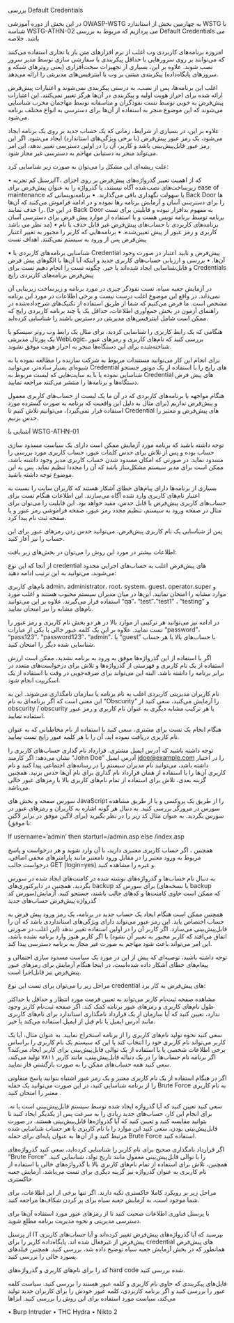 بررسی Default Credentials


در این بخش از دوره آموزشی OWASP-WSTG به چهارمین بخش از استاندارد WSTG با شناسه WSTG-ATHN-02 می پردازیم که مربوط به بررسی Default Credentials می باشد.
خلاصه

امروزه برنامه‌های کاربردی وب اغلب از نرم افزازهای متن باز یا تجاری استفاده می‌کنند که می‌توانند بر روی سرورهایی با حداقل پیکربندی یا سفارشی سازی توسط مدیر سرور نصب شوند. علاوه بر این، بسیاری از تجهیزات سخت‌افزاری (‏یعنی روترهای شبکه و سرورهای پایگاه‌داده) پیکربندی مبتنی بر وب یا اینترفیس‌های مدیریتی را ارائه می‌دهد.

اغلب این برنامه‌ها، پس از نصب، به درستی پیکربندی نمی‌شوند و اعتبارات پیش‌فرض ارائه شده ‌برای احراز هویت اولیه و پیکربندی در آن‌ها هرگز تغییر نمی‌کنند. این اعتبارات پیش‌فرض به خوبی توسط تست نفوذگران و متاسفانه توسط مهاجمان مخرب شناسایی می‌شوند که این موضوع منجر به استفاده از آن‌ها برای دسترسی به انواع مختلف برنامه می‌شود.

علاوه بر این، در بسیاری از شرایط، زمانی که یک حساب جدید بر روی یک برنامه ایجاد می‌شود، یک رمز عبور پیش‌فرض (‏با برخی ویژگی‌های استاندارد) ‏ایجاد می‌شود. اگر این رمز عبور قابل‌پیش‌بینی باشد و کاربر، آن را در اولین دسترسی تغییر ندهد، این امر می‌تواند منجر به دستیابی مهاجم به دسترسی غیر مجاز شود.

علت ریشه‌ای این مشکل را می‌توان به صورت زیر شناسایی کرد:

• پرسنل کم ‌تجربهIT، که از اهمیت تغییر گذرواژه‌های پیش‌فرض بر روی اجزای زیرساخت‌های نصب‌شده آگاه نیستند، یا گذرواژه را به عنوان پیش‌فرض برای ease of maintenance یا سهولت نگهداری باقی می‌گذارند.
• برنامه‌نویسانی که Back Door ها را برای دسترسی آسان و آزمایش برنامه رها نموده و در ادامه فراموش می‌کنند که آن‌ها را حذف نمایند. (در این جا Back Door به مفهوم بدافزار نبوده و قابلیتی برای تست برنامه توسط برنامه نویس هست و یا استفاده از موارد پیش فرض برای دسترسی آسان مد نظر می باشد)
• برنامه‌های کاربردی با حساب‌های پیش‌فرض غیر قابل حذف با نام کاربری و رمز عبور از پیش تعیین‌شده.
• برنامه‌هایی که کاربر را مجبور به تغییر اعتبار پیش‌فرض پس از ورود به سیستم نمی‌کنند.
اهداف تست

• شناسایی برنامه‌های کاربردی با Credential پیش‌فرض و تایید اعتبار در صورت وجود آن‌ها.
• بررسی و ارزیابی حساب‌های کاربری جدید و اینکه آیا آن‌ها با الگوهای پیش فرض و قابل‌شناسایی ایجاد شده‌اند یا خیر.
چگونه تست را انجام دهیم
تست برای Credentials پیش‌فرض برنامه‌های کاربردی رایج

در آزمایش جعبه سیاه، تست نفوذگر چیزی در مورد برنامه و زیرساخت زیربنایی آن نمی‌داند. در واقع این موضوع اغلب درست نیست و برخی اطلاعات در مورد این برنامه مشخص است. ما فرض می‌کنیم که شما از طریق استفاده از تکنیک‌های شرح‌داده‌شده در راهنمای آزمون در بخش جمع‌آوری اطلاعات، حداقل یک یا چند برنامه کاربردی رایج که ممکن است شامل اینترفیس‌های مدیریتی در دسترس باشند را شناسایی کرده‌اید.


هنگامی که یک رابط کاربری را شناسایی کردید، برای مثال یک رابط وب روتر سیسکو یا یک پورتال مدیریتی WebLogic، بررسی کنید که نام‌های کاربری و رمزهای عبور شناخته‌شده برای این دستگاه‌ها منجر به احراز هویت موفق نشوند.

برای انجام این کار می‌توانید مستندات مربوط به شرکت سازنده را مطالعه نموده یا به شیوه‌ای بسیار ساده‌تر، می‌توانید Credential های رایج را با استفاده از یک موتور جستجو شناسایی نموده یا با به سایت‌هایی که لیست مربوط به Credential های پیش فرض دستگاه‌ها و برنامه‌ها را منتشر می‌کنند مراجعه نمایید.

هنگام مواجهه با برنامه‌های کاربردی که در آن ما یک لیست از حساب‌های کاربری معمول و پیش‌فرض نداریم (‏برای مثال به دلیل این واقعیت که برنامه به صورت گسترده مورد استفاده قرار نمی‌گیرد)‏، می‌توانیم تلاش کنیم تا Credential های پیش‌فرض و معتبر را حدس بزنیم.

آشنایی با WSTG-ATHN-01

توجه داشته باشید که برنامه مورد آزمایش ممکن است دارای یک سیاست مسدود سازی حساب بوده و پس از تلاش برای حدس کلمات عبور، حساب کاربری مورد بررسی را مسدود نماید. در صورتی که امکان مسدود شدن حساب کاربری مدیر وجود داشته باشد، ممکن است برای مدیر سیستم مشکل‌ساز باشد که آن را مجددا تنظیم نماید. پس به این موضوع توجه داشته باشید.

بسیاری از برنامه‌ها دارای پیام‌های خطای آشکار هستند که کاربران سایت را نسبت به اعتبار نام‌های کاربری وارد شده آگاه می‌سازند. این اطلاعات هنگام تست برای حساب‌های کاربری پیش‌فرض یا قابل حدس، مفید خواهد بود. این قابلیت را می‌توان برای مثال در صفحه ورود به سیستم، تنظیم مجدد رمز عبور، صفحه فراموشی رمز عبور و یا صفحه ثبت نام پیدا کرد.

پس از شناسایی یک نام کاربری پیش‌فرض، می‌توانید حدس زدن رمزهای عبور برای این حساب را نیز آغاز کنید.

اطلاعات بیشتر در مورد این روش را می‌توان در بخش‌های زیر یافت:

از آنجا که این نوع credential های پیش‌فرض اغلب به حساب‌های اجرایی محدود می‌شوند، می‌توانید به این ترتیب ادامه دهید:

نام‌های کاربری admin، administrator، root، system، guest، operator،super و موارد مشابه را امتحان نمایید. این‌ها در میان مدیران سیستم محبوب هستند و اغلب مورد استفاده قرار می‌گیرند. علاوه بر این می‌توانید “qa”، “test”،”test1” ، “testing” و نام‌های مشابه را نیز امتحان نمایید.

در ادامه نیز می‌توانید هر ترکیبی از موارد بالا در هر دو بخش نام کاربری و رمز عبور را تست نمایید. علاوه بر این یک کلمه عبور خالی یا یکی از عبارات “password”، “pass123″، “password123″، “admin”، یا “guest” با حساب‌های بالا یا هر حساب شناسایی شده دیگر را امتحان کنید.

اگر با استفاده از این گذرواژه‌ها موفق به ورود به برنامه نشدید، ممکن است ارزش استفاده از یک نام کاربری و فهرستی از گذرواژه‌ها و تلاش برای درخواست‌های متعدد در برابر برنامه را داشته باشد. البته این می‌تواند برای صرفه‌جویی در وقت با استفاده از یک اسکریپت انجام شود.

نام کاربران مدیریتی کاربردی اغلب به نام برنامه یا سازمان نامگذاری می‌شوند. این به این معنی است که اگر برنامه‌ای به نام “Obscurity” را آزمایش می‌کنید، سعی کنید از obscurity / obscurity یا هر ترکیب مشابه دیگری به عنوان نام کاربری و رمز عبور استفاده نمایید.

هنگام انجام یک تست برای مشتری، سعی کنید با استفاده از نام مخاطبانی که به عنوان نام کاربری دریافت نموده اید، آن را با هر کلمه عبور رایج تست نمایید.

توجه داشته باشید که آدرس ایمیل مشتری، قرارداد نام گذاری حساب‌های کاربری را نشان می‌دهد: اگر کارمند “John Doe” آدرس ایمیل jdoe@example.com را در اختیار داشته باشد، می‌توانید نام مدیران سیستم را در رسانه‌های اجتماعی پیدا کنید و نام کاربری آن‌ها را با استفاده از همان قرارداد نام گذاری برای نام آن‌ها حدس بزنید. همچنین گزینه بعدی، تلاش برای استفاده از تمام نام‌های کاربری بالا با رمزهای عبور خالی می‌باشد.

سورس صفحه و بخش های JavaScript را از طریق یک پروکسی و یا از طریق مشاهده سورس در مرورگر بررسی کنید. به دنبال هر گونه اشاره به کاربران و رمزهای عبور در سورس بگردید. به عنوان مثال کد زیر را در نظر بگیرید (برای لاگین موفق در برابر لاگین نا موفق):

If username=’admin’ then starturl=/admin.asp else /index.asp

همچنین ، اگر حساب کاربری معتبری دارید، با آن وارد شوید و هر درخواست و پاسخ مربوط به ورود معتبر را در مقابل ورود نامعتبر مانند پارامترهای مخفی اضافی، درخواست جالب GET (login=yes) و غیره را مشاهده کنید.

به دنبال نام حساب‌ها و گذرواژه‌های نوشته شده در کامنت‌های ایجاد شده در سورس بگردید. همچنین در دایرکتوری‌های backup برای سورس کد (یا نسخه‌های backup سورس کد)که ممکن است حاوی کامنت‌ها و کدهای جالب باشند، جستجو کنید.
آزمایش گذرواژه پیش‌فرض حساب‌های جدید

همچنین ممکن است هنگام ایجاد یک حساب جدید در برنامه، یک رمز ورود پیش فرض به حساب اختصاص یابد. این رمز عبور می‌تواند دارای ویژگی‌های استانداردی باشد که آن را قابل‌پیش‌بینی می‌سازد. اگر کاربر آن را در اولین استفاده تغییر ندهد (‏این اغلب در صورتی اتفاق می‌افتد که کاربر مجبور به تغییر آن نشود)‏ یا اگر کاربر هنوز وارد برنامه نشده باشد، این امر می‌تواند باعث شود مهاجم به صورت غیر مجاز به برنامه دسترسی پیدا کند.

توجه داشته باشید، توصیه‌ای که پیش از این در مورد یک سیاست مسدود سازی احتمالی و پیغام‌های خطای آشکار داده شده‌است، در اینجا هنگام آزمایش برای رمزهای عبور پیش‌فرض نیز قابل‌اجرا است.

مراحل زیر را می‌توان برای تست این نوع credential های پیش‌فرض به کار برد:

مشاهده صفحه ثبت‌نام کاربر می‌تواند به تعیین فرمت مورد انتظار و حداقل یا حداکثر طول نام‌های کاربری و رمزهای عبور برنامه کمک کند. اگر صفحه ثبت‌نام کاربر وجود ندارد، تعیین کنید که آیا سازمان از یک قرارداد نامگذاری استاندارد برای نام‌های کاربری مانند آدرس ایمیل یا نام قبل از ایمیل استفاده می‌کند یا خیر.

سعی کنید نحوه تولید نام‌های کاربری را از برنامه استخراج نمایید. به عنوان مثال، آیا یک کاربر می‌تواند نام کاربری خود را انتخاب کند یا این که سیستم یک نام کاربری را براساس برخی اطلاعات شخصی یا با استفاده از یک توالی قابل‌پیش‌بینی برای کاربر ایجاد می‌کند؟ اگر برنامه نام حساب‌ها را در یک دنباله قابل‌پیش‌بینی، مانند کاربر ۷۸۱۱ تولید می‌کند، سعی کنید همه حساب‌های ممکن را به صورت بازگشتی فاز نمایید.

اگر در هنگام استفاده از یک نام کاربری معتبر و یک رمز عبور اشتباه بتوانید پاسخ متفاوتی را از برنامه شناسایی کنید، در این صورت می‌توانید یک حمله Brute Force به نام کاربری معتبر را امتحان کنید .

سعی کنید تعیین کنید که آیا گذرواژه ایجاد شده توسط سیستم قابل‌پیش‌بینی است یا نه. برای انجام این کار، حساب‌های جدید زیادی را به سرعت پس از یکدیگر ایجاد کنید تا بتوانید مقایسه کنید و تعیین کنید که آیا گذرواژه‌ها قابل‌پیش‌بینی هستند. در صورت قابل‌پیش‌بینی بودن، سعی کنید این موارد را با نام کاربری یا هر حساب شناسایی شده مرتبط کنید و از آن‌ها به عنوان پایه‌ای برای حمله Brute Force استفاده کنید.

اگر قرارداد نامگذاری صحیح برای نام کاربر را شناسایی کرده‌اید، سعی کنید گذرواژه‌های “Brute Force” را با توالی قابل‌پیش‌بینی معمول مانند تاریخ تولد، شناسایی کنید. همچنین، تلاش برای استفاده از تمام نام‌های کاربری بالا با گذرواژه‌های خالی یا استفاده از نام کاربری به عنوان گذرواژه نیز گزینه دیگری برای تست می‌باشد.
آزمایش جعبه خاکستری

مراحل زیر بر رویکرد کاملا خاکستری تکیه دارند. اگر تنها برخی از این اطلاعات، برای شما موجود است، به آزمایش جعبه سیاه برای پر کردن شکاف‌ها مراجعه کنید.

با پرسنل فناوری اطلاعات صحبت کنید تا از رمزهای عبور مورد استفاده آن‌ها برای دسترسی مدیریتی و نحوه مدیریت برنامه مطلع شوید.

از پرسنل IT بپرسید که آیا گذرواژه‌های پیش‌فرض تغییر کرده‌اند و آیا حساب‌های کاربری پیش‌فرض از غیرفعال شده اند. پایگاه‌داده کاربر را برای credential های پیش‌فرض همانطور که در بخش آزمایش جعبه سیاه توضیح داده شد، بررسی کنید. همچنین فیلدهای پسورد خالی را بررسی کنید.

کد را برای نام‌های کاربری و گذرواژه‌های hard code شده بررسی کنید.

فایل‌های پیکربندی که حاوی نام کاربری و کلمه عبور هستند را بررسی کنید. سیاست کلمه عبور را بررسی کنید و اگر برنامه کاربردی، کلمه عبور خودش را برای کاربران جدید تولید می‌کند، سیاست مورد استفاده برای این روش را بررسی کنید.
ابزاها

• Burp Intruder
• THC Hydra
• Nikto 2
